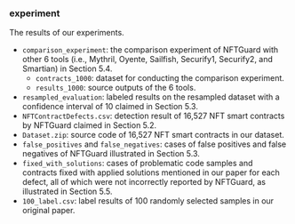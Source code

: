 ### experiment

The results of our experiments.

- `comparison_experiment`: the comparison experiment of NFTGuard with other 6 tools (i.e., Mythril, Oyente, Sailfish, Securify1, Securify2, and Smartian) in Section 5.4.
  - `contracts_1000`: dataset for conducting the comparison experiment.
  - `results_1000`: source outputs of the 6 tools.
- `resampled_evaluation`: labeled results on the resampled dataset with a confidence interval of 10 claimed in Section 5.3.
- `NFTContractDefects.csv`: detection result of 16,527 NFT smart contracts by NFTGuard claimed in Section 5.2.
- `Dataset.zip`: source code of 16,527 NFT smart contracts in our dataset.
- `false_positives` and `false_negatives`: cases of false positives and false negatives of NFTGuard illustrated in Section 5.3.
- `fixed_with_solutions`: cases of problematic code samples and contracts fixed with applied solutions mentioned in our paper for each defect, all of which were not incorrectly reported by NFTGuard, as illustrated in Section 5.5.
- `100_label.csv`: label results of 100 randomly selected samples in our original paper.
